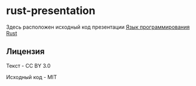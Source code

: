 # rust-presentation

Здесь расположен исходный код презентации [Язык программирования Rust](http://vinatorul.github.io/rust-presentation/)

## Лицензия

Текст - CC BY 3.0

Исходный код - MIT